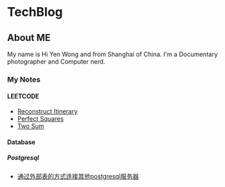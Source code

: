 # TechBlog
## About ME
My name is Hi Yen Wong and from Shanghai of China.
I'm a Documentary photographer and Computer nerd. 

### My Notes
#### LEETCODE
* [Reconstruct Itinerary](blog/leetcode/Reconstruct_Itinerary.md)
* [Perfect Squares](blog/leetcode/Perfect_Squares.md)
* [Two Sum](blog/leetcode/Two_Sum.md)

#### Database
##### Postgresql
* [通过外部表的方式连接其他postgresql服务器](blog/database/2020-06-14_pg_fdw_pg.md)
